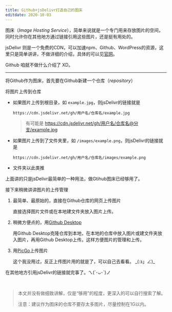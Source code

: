 ```yaml
---
title: Github+jsDelivr打造自己的图床
editdate: 2020-10-03
---
```


图床（*Image Hosting Service*），简单来说就是一个专门用来存放图片的空间，同时允许你在其他地方通过链接引用这些图片，还是挺有用处的。

jsDelivr 则是一个免费的CDN，可以加速npm、Github、WordPress的资源，这里只是简单讲讲，不做详细的介绍，具体的可以见[官网](https://www.jsdelivr.com/)。

Github 咱就不做什么介绍了 XD。

------

将Github作为图床，首先要在Github新建一个仓库（*repository*）

将图片上传到仓库

- 如果图片上传到根目录，如 `example.jpg`，则jsDelivr的链接就是

  ```
  https://cdn.jsdelivr.net/gh/用户名/仓库名/example.jpg
  ```

  > 有可能是 https://cdn.jsdelivr.net/gh/用户名/仓库名@分支/example.jpg

- 如果图片上传到了文件夹里，如 `/images/example.png`，则jsDelivr的链接就是

  ```
  https://cdn.jsdelivr.net/gh/用户名/仓库名/images/example.png
  ```

- 文件夹以此类推

上面讲的只是jsDelivr最简单的一种用法，做Gtihub图床已经够用了。

接下来稍微讲讲图片的上传管理

1. 最简单、最原始的，直接在Github仓库的网页上传图片

   直接选择图片文件或在本地建文件夹放入图片上传。

2. 稍微方便点的，用[Github Desktop](https://desktop.github.com/)

   用Github Desktop克隆仓库到本地，在本地的仓库中放入图片或建文件夹放入图片，再用Github Desktop上传。这样方便图片的管理和上传。

3. 用[PicGo](https://github.com/Molunerfinn/PicGo)上传图片

   这个我没用过‍，反正上传图片用的就是了，可以自己去看看。  \_(:з」∠)_

在其他地方引用jsDelivr的链接就完事了‍。ㄟ(´･ᴗ･`)ノ

​    

> 本文并没有做细致讲解，仅是“够用”的程度，更深入的可以自行搜索了解。
>
> 注意：建议作为图床的仓库不要存太多图片，尽量控制在1G以内。

